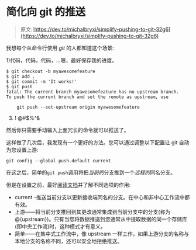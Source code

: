 # 简化向 git 的推送

> 原文:[https://dev.to/michalbryxi/simplify-pushing-to-git-32g6](https://dev.to/michalbryxi/simplify-pushing-to-git-32g6)

我想每个从命令行使用 *git* 的人都知道这个场景:

1)代码，代码，代码，...嗯，最好保存我的进度。

```
$ git checkout -b myawesomefeature
$ git add .
$ git commit -m 'It works!'
$ git push
fatal: The current branch myawesomefeature has no upstream branch.
To push the current branch and set the remote as upstream, use

    git push --set-upstream origin myawesomefeature 
```

3) ! @#$%^&

然后你只需要手动输入上面冗长的命令就可以推送了。

这样做了几次后，我发现有一个更好的方法。您可以通过调整以下配置让 git 自动为您设置上游:

```
git config --global push.default current 
```

在这之后，简单的`git push`调用将把*当前的*分支推到一个*远程的*同名分支。

但是在设置之前，最好[阅读文档](https://mirrors.edge.kernel.org/pub/software/scm/git/docs/git-config.html)并了解不同选项的作用:

*   current -推送当前分支以更新接收端同名的分支。在中心和非中心工作流中都有效。
*   上游——将当前分支推回到其更改通常集成到当前分支中的分支(称为@{upstream})。只有当您将数据推送到您通常从中提取数据的同一个存储库(即中央工作流)时，这种模式才有意义。
*   简单——在集中式工作流中，像 upstream 一样工作，如果上游分支的名称与本地分支的名称不同，还可以安全地拒绝推送。